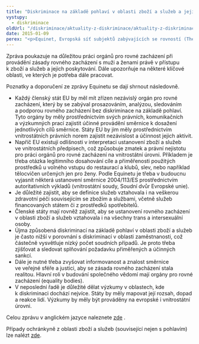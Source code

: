 ```yaml
---
title: "Diskriminace na základě pohlaví v oblasti zboží a služeb a jejich poskytování je často opomíjeným tématem"
vystupy:
  - diskriminace
oldUrl: "/diskriminace/aktuality-z-diskriminace/aktuality-z-diskriminace-2015/diskriminace-na-zaklade-pohlavi-v-oblasti-zbozi-a-sluzeb-a-jejich-poskytovani-je-casto-opom/"
date: 2015-01-09
perex: "<p>Equinet, Evropská síť subjektů zabývajících se rovností (The European Network of Equality Bodies), vydal zprávu o uplatňování směrnice Rady 2004/113/ES, kterou se zavádí zásada rovného zacházení s muži a ženami v přístupu ke zboží a službám a jejich poskytování. Tato oblast je pro většinu členů Equinetu méně známým a často novým tématem. Nikoliv pro veřejnou ochránkyni práv.</p>"
---
```


<!-- imported from the old website -->

<p class="align-blok">Zpráva poukazuje na důležitou práci orgánů pro rovné zacházení při provádění zásady rovného zacházení s muži a ženami právě v přístupu k zboží a služeb a jejich poskytování. Dále upozorňuje na některé klíčové oblasti, ve kterých je potřeba dále pracovat. </p><p class="align-blok">Poznatky a doporučení ze zprávy Equinetu se dají shrnout následovně.</p><ul><li class="align-blok">Každý členský stát EU by měl mít zřízen nezávislý orgán pro rovné zacházení, který by se zabýval prosazováním, analýzou, sledováním a podporou rovného zacházení bez diskriminace na základě pohlaví. Tyto orgány by měly prostřednictvím svých právních, komunikačních a výzkumných prací zajistit účinné provádění směrnice k dosažení jednotlivých cílů směrnice. Státy EU by jim měly prostřednictvím vnitrostátních právních norem zajistit nezávislost a účinnost jejich aktivit.</li><li class="align-blok">Napříč EU existují odlišnosti v interpretaci ustanovení zboží a služeb ve vnitrostátních předpisech, což způsobuje zmatek a právní nejistotu pro práci orgánů pro rovné zacházení na vnitrostátní úrovni. Příkladem je třeba otázka legitimního dosahování cíle a přiměřenosti použitých prostředků u volného vstupu do restaurací a klubů, slev, nebo například tělocvičen určených jen pro ženy. Podle Equinetu je třeba v budoucnu vyjasnit některá ustanovení směrnice 2004/113/ES prostřednictvím autoritativních výkladů (vnitrostátní soudy, Soudní dvůr Evropské unie).</li><li class="align-blok">Je důležité zajistit, aby se definice služeb vztahovala i na veškerou zdravotní péči souvisejícím se zbožím a službami, včetně služeb financovaných státem či z prostředků spotřebitelů.</li><li class="align-blok">Členské státy mají rovněž zajistit, aby se ustanovení rovného zacházení v oblasti zboží a služeb vztahovala i na všechny trans a intersexuální osoby.</li><li class="align-blok">Újma způsobená diskriminací na základě pohlaví v oblasti zboží a služeb je často nižší v porovnání s diskriminací v oblasti zaměstnanosti, což částečně vysvětluje nízký počet soudních případů. Je proto třeba zjišťovat a sledovat splňování požadavku přiměřených a účinných sankcí.</li><li class="align-blok">Dále je nutné třeba zvyšovat informovanost a znalost směrnice ve veřejné sféře a justici, aby se zásada rovného zacházení stala realitou. Hlavní roli v budování společného vědomí mají orgány pro rovné zacházení (equality bodies).</li><li class="align-blok">V neposlední řadě je důležité dělat výzkumy v oblastech, kde k diskriminaci dochází nejvíce. Státy by měly mapovat její rozsah, dopad a reakce lidí. Výzkumy by měly být prováděny na evropské i vnitrostátní úrovni.</li></ul><p class="align-blok">Celou zprávu v anglickém jazyce naleznete <a title="Otevření do nového okna" href="http://www.equineteurope.org/Equality-Bodies-and-the-Gender" target="_blank">zde</a> .</p><p class="align-blok">Případy ochránkyně z oblasti zboží a služeb (související nejen s pohlavím) lze nalézt <a href="/diskriminace/pripady-ochrance/diskriminace-dle-oblasti/zbozi-a-sluzby/">zde</a>. </p>
